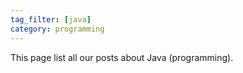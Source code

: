 ```yaml
---
tag_filter: [java]
category: programming
---
```


This page list all our posts about Java (programming).
